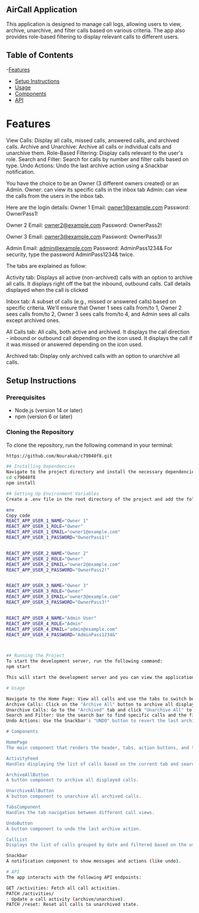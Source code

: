 ## AirCall Application

This application is designed to manage call logs, allowing users to view, archive, unarchive, and filter calls based on various criteria. The app also provides role-based filtering to display relevant calls to different users.

## Table of Contents

-[Features](#Features)

- [Setup Instructions](#setup-instructions)
- [Usage](#Usage)
- [Components](#Components)
- [API](#API)

# Features

View Calls: Display all calls, missed calls, answered calls, and archived calls.
Archive and Unarchive: Archive all calls or individual calls and unarchive them.
Role-Based Filtering: Display calls relevant to the user's role.
Search and Filter: Search for calls by number and filter calls based on type.
Undo Actions: Undo the last archive action using a Snackbar notification.

You have the choice to be an Owner (3 different owners created) or an Admin.
Owner: can view its specific calls in the inbox tab
Admin: can view the calls from the users in the inbox tab.

Here are the login details:
Owner 1
Email: owner1@example.com
Password: OwnerPass1!

Owner 2
Email: owner2@example.com
Password: OwnerPass2!

Owner 3
Email: owner3@example.com
Password: OwnerPass3!

Admin
Email: admin@example.com
Password: AdminPass1234&
For security, type the password AdminPass1234& twice.

The tabs are explained as follow:

Activity tab: Displays all active (non-archived) calls with an option to archive all calls.
It displays right off the bat the inbound, outbound calls.
Call details displayed when the call is clicked

Inbox tab: A subset of calls (e.g., missed or answered calls) based on specific criteria.
We'll ensure that Owner 1 sees calls from/to 1, Owner 2 sees calls from/to 2, Owner 3 sees calls from/to 4, and Admin sees all calls except archived ones.

All Calls tab: All calls, both active and archived.
It displays the call direction - inbound or outbound call depending on the icon used.
It displays the call if it was missed or answered depending on the icon used.

Archived tab: Display only archived calls with an option to unarchive all calls.

## Setup Instructions

### Prerequisites

- Node.js (version 14 or later)
- npm (version 6 or later)

### Cloning the Repository

To clone the repository, run the following command in your terminal:

```bash
https://github.com/Nourakab/c79040f8.git

## Installing Dependencies
Navigate to the project directory and install the necessary dependencies:
cd c79040f8
npm install

## Setting Up Environment Variables
Create a .env file in the root directory of the project and add the following environment variables:

env
Copy code
REACT_APP_USER_1_NAME="Owner 1"
REACT_APP_USER_1_ROLE="Owner"
REACT_APP_USER_1_EMAIL="owner1@example.com"
REACT_APP_USER_1_PASSWORD="OwnerPass1!"


REACT_APP_USER_2_NAME="Owner 2"
REACT_APP_USER_2_ROLE="Owner"
REACT_APP_USER_2_EMAIL="owner2@example.com"
REACT_APP_USER_2_PASSWORD="OwnerPass2!"


REACT_APP_USER_3_NAME="Owner 3"
REACT_APP_USER_3_ROLE="Owner"
REACT_APP_USER_3_EMAIL="owner3@example.com"
REACT_APP_USER_3_PASSWORD="OwnerPass3!"


REACT_APP_USER_4_NAME="Admin User"
REACT_APP_USER_4_ROLE="Admin"
REACT_APP_USER_4_EMAIL="admin@example.com"
REACT_APP_USER_4_PASSWORD="AdminPass1234&"



## Running the Project
To start the development server, run the following command:
npm start

This will start the development server and you can view the application by navigating to http://localhost:3000 in your web browser.

# Usage

Navigate to the Home Page: View all calls and use the tabs to switch between different call views.
Archive Calls: Click on the "Archive All" button to archive all displayed calls.
Unarchive Calls: Go to the "Archived" tab and click "Unarchive All" to restore all archived calls.
Search and Filter: Use the search bar to find specific calls and the filter buttons to filter calls by type.
Undo Actions: Use the Snackbar's "UNDO" button to revert the last archive action.

# Components

HomePage
The main component that renders the header, tabs, action buttons, and the ActivityFeed component.

ActivityFeed
Handles displaying the list of calls based on the current tab and search/filter criteria. Also handles archiving calls and displaying the Snackbar.

ArchiveAllButton
A button component to archive all displayed calls.

UnarchiveAllButton
A button component to unarchive all archived calls.

TabsComponent
Handles the tab navigation between different call views.

UndoButton
A button component to undo the last archive action.

CallList
Displays the list of calls grouped by date and filtered based on the user's criteria.

Snackbar
A notification component to show messages and actions (like undo).

# API
The app interacts with the following API endpoints:

GET /activities: Fetch all call activities.
PATCH /activities/
: Update a call activity (archive/unarchive).
PATCH /reset: Reset all calls to unarchived state.
```
